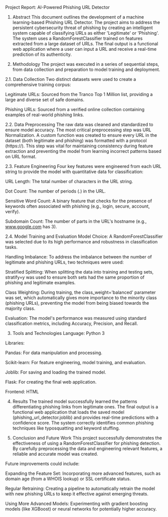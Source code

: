 Project Report: AI-Powered Phishing URL Detector
1. Abstract
This document outlines the development of a machine learning-based Phishing URL Detector. The project aims to address the persistent cybersecurity threat of phishing by creating an intelligent system capable of classifying URLs as either 'Legitimate' or 'Phishing'. The system uses a RandomForestClassifier trained on features extracted from a large dataset of URLs. The final output is a functional web application where a user can input a URL and receive a real-time prediction of its authenticity.

2. Methodology
The project was executed in a series of sequential steps, from data collection and preparation to model training and deployment.

2.1. Data Collection
Two distinct datasets were used to create a comprehensive training corpus:

Legitimate URLs: Sourced from the Tranco Top 1 Million list, providing a large and diverse set of safe domains.

Phishing URLs: Sourced from a verified online collection containing examples of real-world phishing links.

2.2. Data Preprocessing
The raw data was cleaned and standardized to ensure model accuracy. The most critical preprocessing step was URL Normalization. A custom function was created to ensure every URL in the dataset (both legitimate and phishing) was formatted with a protocol (https://). This step was vital for maintaining consistency during feature extraction and preventing the model from learning incorrect patterns based on URL format.

2.3. Feature Engineering
Four key features were engineered from each URL string to provide the model with quantitative data for classification:

URL Length: The total number of characters in the URL string.

Dot Count: The number of periods (.) in the URL.

Sensitive Word Count: A binary feature that checks for the presence of keywords often associated with phishing (e.g., login, secure, account, verify).

Subdomain Count: The number of parts in the URL's hostname (e.g., www.google.com has 3).

2.4. Model Training and Evaluation
Model Choice: A RandomForestClassifier was selected due to its high performance and robustness in classification tasks.

Handling Imbalance: To address the imbalance between the number of legitimate and phishing URLs, two techniques were used:

Stratified Splitting: When splitting the data into training and testing sets, stratify=y was used to ensure both sets had the same proportion of phishing and legitimate examples.

Class Weighting: During training, the class_weight='balanced' parameter was set, which automatically gives more importance to the minority class (phishing URLs), preventing the model from being biased towards the majority class.

Evaluation: The model's performance was measured using standard classification metrics, including Accuracy, Precision, and Recall.

3. Tools and Technologies
Language: Python 3

Libraries:

Pandas: For data manipulation and processing.

Scikit-learn: For feature engineering, model training, and evaluation.

Joblib: For saving and loading the trained model.

Flask: For creating the final web application.

Frontend: HTML

4. Results
The trained model successfully learned the patterns differentiating phishing links from legitimate ones. The final output is a functional web application that loads the saved model (phishing_url_detector.joblib) and provides real-time predictions with a confidence score. The system correctly identifies common phishing techniques like typosquatting and keyword stuffing.

5. Conclusion and Future Work
This project successfully demonstrates the effectiveness of using a RandomForestClassifier for phishing detection. By carefully preprocessing the data and engineering relevant features, a reliable and accurate model was created.

Future improvements could include:

Expanding the Feature Set: Incorporating more advanced features, such as domain age (from a WHOIS lookup) or SSL certificate status.

Regular Retraining: Creating a pipeline to automatically retrain the model with new phishing URLs to keep it effective against emerging threats.

Using More Advanced Models: Experimenting with gradient boosting models (like XGBoost) or neural networks for potentially higher accuracy.







